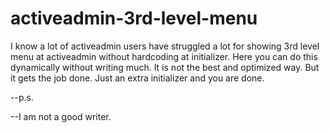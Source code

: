 # activeadmin-3rd-level-menu

I know a lot of activeadmin users have struggled a lot for showing 3rd level menu at activeadmin without hardcoding at initializer. Here you can do this dynamically without writing much. It is not the best and optimized way. But it gets the job done. Just an extra initializer and you are done.

--p.s.

--I am not a good writer.
